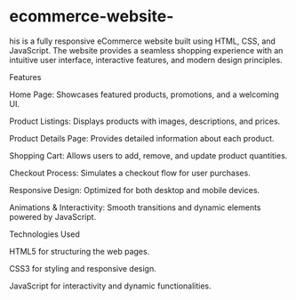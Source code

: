 # ecommerce-website-
his is a fully responsive eCommerce website built using HTML, CSS, and JavaScript. The website provides a seamless shopping experience with an intuitive user interface, interactive features, and modern design principles.

Features

Home Page: Showcases featured products, promotions, and a welcoming UI.

Product Listings: Displays products with images, descriptions, and prices.

Product Details Page: Provides detailed information about each product.

Shopping Cart: Allows users to add, remove, and update product quantities.

Checkout Process: Simulates a checkout flow for user purchases.

Responsive Design: Optimized for both desktop and mobile devices.

Animations & Interactivity: Smooth transitions and dynamic elements powered by JavaScript.

Technologies Used

HTML5 for structuring the web pages.

CSS3 for styling and responsive design.

JavaScript for interactivity and dynamic functionalities.
